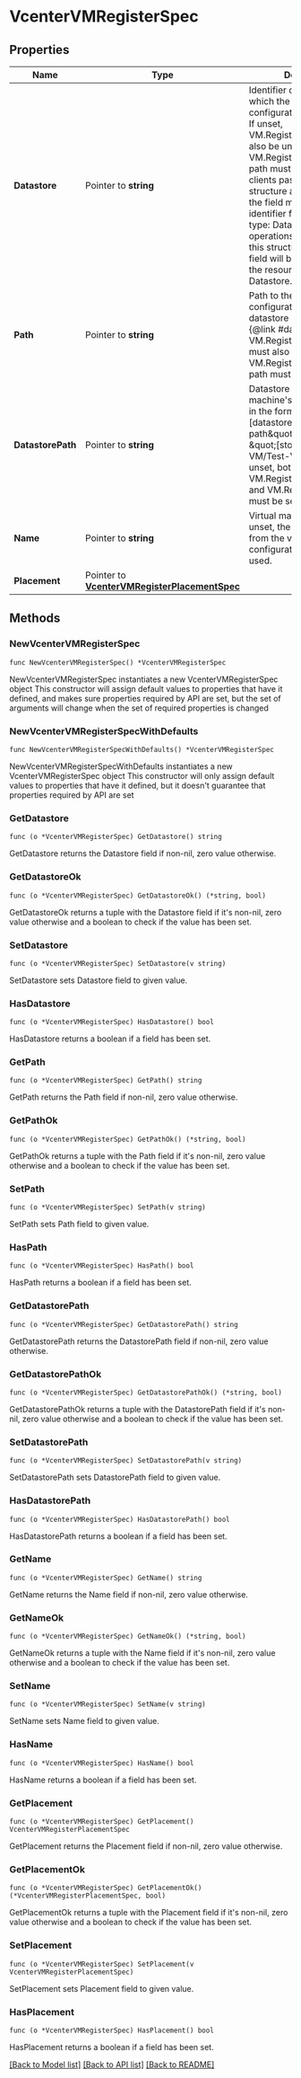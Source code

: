 # VcenterVMRegisterSpec

## Properties

Name | Type | Description | Notes
------------ | ------------- | ------------- | -------------
**Datastore** | Pointer to **string** | Identifier of the datastore on which the virtual machine&#39;s configuration state is stored. If unset, VM.RegisterSpec.path must also be unset and VM.RegisterSpec.datastore-path must be set. When clients pass a value of this structure as a parameter, the field must be an identifier for the resource type: Datastore. When operations return a value of this structure as a result, the field will be an identifier for the resource type: Datastore. | [optional] 
**Path** | Pointer to **string** | Path to the virtual machine&#39;s configuration file on the datastore corresponding to {@link #datastore). If unset, VM.RegisterSpec.datastore must also be unset and VM.RegisterSpec.datastore-path must be set. | [optional] 
**DatastorePath** | Pointer to **string** | Datastore path for the virtual machine&#39;s configuration file in the format \&quot;[datastore name] path\&quot;. For example \&quot;[storage1] Test-VM/Test-VM.vmx\&quot;. If unset, both VM.RegisterSpec.datastore and VM.RegisterSpec.path must be set. | [optional] 
**Name** | Pointer to **string** | Virtual machine name. If unset, the display name from the virtual machine&#39;s configuration file will be used. | [optional] 
**Placement** | Pointer to [**VcenterVMRegisterPlacementSpec**](VcenterVMRegisterPlacementSpec.md) |  | [optional] 

## Methods

### NewVcenterVMRegisterSpec

`func NewVcenterVMRegisterSpec() *VcenterVMRegisterSpec`

NewVcenterVMRegisterSpec instantiates a new VcenterVMRegisterSpec object
This constructor will assign default values to properties that have it defined,
and makes sure properties required by API are set, but the set of arguments
will change when the set of required properties is changed

### NewVcenterVMRegisterSpecWithDefaults

`func NewVcenterVMRegisterSpecWithDefaults() *VcenterVMRegisterSpec`

NewVcenterVMRegisterSpecWithDefaults instantiates a new VcenterVMRegisterSpec object
This constructor will only assign default values to properties that have it defined,
but it doesn't guarantee that properties required by API are set

### GetDatastore

`func (o *VcenterVMRegisterSpec) GetDatastore() string`

GetDatastore returns the Datastore field if non-nil, zero value otherwise.

### GetDatastoreOk

`func (o *VcenterVMRegisterSpec) GetDatastoreOk() (*string, bool)`

GetDatastoreOk returns a tuple with the Datastore field if it's non-nil, zero value otherwise
and a boolean to check if the value has been set.

### SetDatastore

`func (o *VcenterVMRegisterSpec) SetDatastore(v string)`

SetDatastore sets Datastore field to given value.

### HasDatastore

`func (o *VcenterVMRegisterSpec) HasDatastore() bool`

HasDatastore returns a boolean if a field has been set.

### GetPath

`func (o *VcenterVMRegisterSpec) GetPath() string`

GetPath returns the Path field if non-nil, zero value otherwise.

### GetPathOk

`func (o *VcenterVMRegisterSpec) GetPathOk() (*string, bool)`

GetPathOk returns a tuple with the Path field if it's non-nil, zero value otherwise
and a boolean to check if the value has been set.

### SetPath

`func (o *VcenterVMRegisterSpec) SetPath(v string)`

SetPath sets Path field to given value.

### HasPath

`func (o *VcenterVMRegisterSpec) HasPath() bool`

HasPath returns a boolean if a field has been set.

### GetDatastorePath

`func (o *VcenterVMRegisterSpec) GetDatastorePath() string`

GetDatastorePath returns the DatastorePath field if non-nil, zero value otherwise.

### GetDatastorePathOk

`func (o *VcenterVMRegisterSpec) GetDatastorePathOk() (*string, bool)`

GetDatastorePathOk returns a tuple with the DatastorePath field if it's non-nil, zero value otherwise
and a boolean to check if the value has been set.

### SetDatastorePath

`func (o *VcenterVMRegisterSpec) SetDatastorePath(v string)`

SetDatastorePath sets DatastorePath field to given value.

### HasDatastorePath

`func (o *VcenterVMRegisterSpec) HasDatastorePath() bool`

HasDatastorePath returns a boolean if a field has been set.

### GetName

`func (o *VcenterVMRegisterSpec) GetName() string`

GetName returns the Name field if non-nil, zero value otherwise.

### GetNameOk

`func (o *VcenterVMRegisterSpec) GetNameOk() (*string, bool)`

GetNameOk returns a tuple with the Name field if it's non-nil, zero value otherwise
and a boolean to check if the value has been set.

### SetName

`func (o *VcenterVMRegisterSpec) SetName(v string)`

SetName sets Name field to given value.

### HasName

`func (o *VcenterVMRegisterSpec) HasName() bool`

HasName returns a boolean if a field has been set.

### GetPlacement

`func (o *VcenterVMRegisterSpec) GetPlacement() VcenterVMRegisterPlacementSpec`

GetPlacement returns the Placement field if non-nil, zero value otherwise.

### GetPlacementOk

`func (o *VcenterVMRegisterSpec) GetPlacementOk() (*VcenterVMRegisterPlacementSpec, bool)`

GetPlacementOk returns a tuple with the Placement field if it's non-nil, zero value otherwise
and a boolean to check if the value has been set.

### SetPlacement

`func (o *VcenterVMRegisterSpec) SetPlacement(v VcenterVMRegisterPlacementSpec)`

SetPlacement sets Placement field to given value.

### HasPlacement

`func (o *VcenterVMRegisterSpec) HasPlacement() bool`

HasPlacement returns a boolean if a field has been set.


[[Back to Model list]](../README.md#documentation-for-models) [[Back to API list]](../README.md#documentation-for-api-endpoints) [[Back to README]](../README.md)


